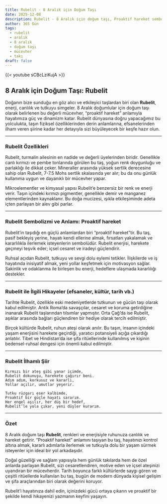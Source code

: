 ```yaml
---
title: Rubelit - 8 Aralık için Doğum Taşı
date: 2025-12-08
description: Rubelit - 8 Aralık için doğum taşı, Proaktif hareket sembolü. Bu özel taşın derin anlamını öğrenin.
author: 365 Gün
tags:
  - rubelit
  - aralık
  - 8 aralık
  - doğum taşı
  - mücevher
  - takı
draft: false
---
```


{{< youtube sCBcLziKujA >}}

## 8 Aralık için Doğum Taşı: Rubelit

Doğanın bize sunduğu en göz alıcı ve etkileyici taşlardan biri olan **Rubelit**, enerji, canlılık ve tutkuyu simgeler. 8 Aralık doğumlular için doğum taşı olarak belirlenen bu değerli mücevher, “proaktif hareket” anlamıyla hayatımıza güç ve dinamizm katar. Rubelit dünyasına doğru yapacağımız bu yolculukta, taşın fiziksel özelliklerinden derin anlamlarına, efsanelerinden ilham veren şiirine kadar her detayıyla sizi büyüleyecek bir keşfe hazır olun.

---

### Rubelit Özellikleri

Rubelit, turmalin ailesinin en nadide ve değerli üyelerinden biridir. Genellikle canlı kırmızı ve pembe tonlarında görülen bu taş, yoğun renk doygunluğu ve parlaklığı ile dikkat çeker. Mineraller arasında yüksek sertlik derecesine sahip olan Rubelit, 7-7.5 Mohs sertlik skalasında yer alır; bu da onu günlük kullanıma uygun ve dayanıklı bir mücevher yapar.

Mikroelementler ve kimyasal yapısı Rubelit’e benzersiz bir renk ve enerji verir. Taşın içindeki kırmızı pigmentler, genellikle demir ve manganez elementlerinden kaynaklanır. Bu doğa mucizesi, ışıkla etkileşiminde adeta içten parlayan bir alev gibi parlar.

---

### Rubelit Sembolizmi ve Anlamı: Proaktif hareket

Rubelit’in taşıdığı en güçlü anlamlardan biri “proaktif hareket”tir. Bu taş, pasif bekleyiş yerine, hayatı kendi ellerine almak, fırsatları yakalamak ve kararlılıkla ilerlemek isteyenlerin sembolüdür. Rubelit enerjisi, harekete geçmeyi teşvik eder; içsel cesaret ve iradeyi güçlendirir.

Ruhsal açıdan Rubelit, tutkuyu ve sevgi dolu eylemi tetikler. İlişkilerde ve iş hayatında inisiyatif almak, yeni yollar keşfetmek için motivasyon sağlar. Sakinlik ve odaklanma ile birleşen bu enerji, hedeflere ulaşmada kararlılığı destekler.

---

### Rubelit ile İlgili Hikayeler (efsaneler, kültür, tarih vb.)

Tarihte Rubelit, özellikle eski medeniyetlerde tutkunun ve gücün taşı olarak kabul edilmiştir. Antik Roma’da savaşçılar, cesaret ve koruma getirdiğine inanarak Rubelit taşlarından tılsımlar yapmıştır. Orta Çağ’da ise Rubelit, aşıklar arasında bağları güçlendiren bir hediye olarak tercih edilmiştir.

Birçok kültürde Rubelit, ruhun ateşi olarak anılır. Bu taşın, insanın içindeki yaşam enerjisini harekete geçirdiği, yaratıcı potansiyeli açığa çıkardığı anlatılır. Tibet ve Hindistan’da ise şifa ritüellerinde kullanılmış ve kişinin bedensel-ruhsal dengesi için önemli kabul edilmiştir.

---

### Rubelit İlhamlı Şiir

```
Kırmızı bir ateş gibi yanar içimde,
Rubelit dokunuşu, harekete çağırır beni.
Adım adım, korkusuz ve kararlı,
Yollar açılır, umutlar yeşerir.

Tutku rüzgarı eser kalbimde,
Proaktif bir güçle hayatı sararım.
Her engel aşılır, her düş bir hedef,
Rubelit’le yola çıkar, yeni düşler kurarım.
```

---

### Özet

8 Aralık doğum taşı **Rubelit**, renkleri ve enerjisiyle ruhunuza canlılık ve hareket getirir. “Proaktif hareket” anlamını taşıyan bu taş, hayatınızı kontrol altına almak, kararlı adımlarla ilerlemek ve tutkuyla dolu bir yaşam sürmek isteyenler için ideal bir yol arkadaşıdır.

Doğal güzelliği ve sağlam yapısıyla hem günlük takılarda hem de özel anlarda parlayan Rubelit, sizi cesaretlendiren, motive eden ve içsel ateşinizi uyandıran bir mücevherdir. Tarih boyunca farklı kültürlerde saygı gören ve çeşitli ritüellerde kullanılan bu taş, bugün de modern dünyada kişisel gelişim ve şifa araçlarından biri olarak değerini koruyor.

Rubelit’i hayatınıza dahil edin, içinizdeki gücü ortaya çıkarın ve proaktif bir şekilde kendi hikayenizi yazmanın keyfini yaşayın.